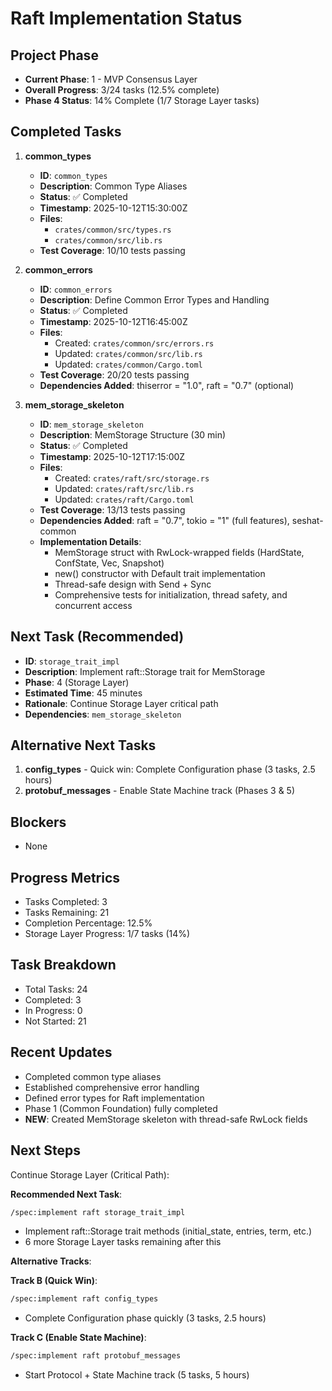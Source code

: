 # Raft Implementation Status

## Project Phase
- **Current Phase**: 1 - MVP Consensus Layer
- **Overall Progress**: 3/24 tasks (12.5% complete)
- **Phase 4 Status**: 14% Complete (1/7 Storage Layer tasks)

## Completed Tasks
1. **common_types**
   - **ID**: `common_types`
   - **Description**: Common Type Aliases
   - **Status**: ✅ Completed
   - **Timestamp**: 2025-10-12T15:30:00Z
   - **Files**:
     - `crates/common/src/types.rs`
     - `crates/common/src/lib.rs`
   - **Test Coverage**: 10/10 tests passing

2. **common_errors**
   - **ID**: `common_errors`
   - **Description**: Define Common Error Types and Handling
   - **Status**: ✅ Completed
   - **Timestamp**: 2025-10-12T16:45:00Z
   - **Files**:
     - Created: `crates/common/src/errors.rs`
     - Updated: `crates/common/src/lib.rs`
     - Updated: `crates/common/Cargo.toml`
   - **Test Coverage**: 20/20 tests passing
   - **Dependencies Added**: thiserror = "1.0", raft = "0.7" (optional)

3. **mem_storage_skeleton**
   - **ID**: `mem_storage_skeleton`
   - **Description**: MemStorage Structure (30 min)
   - **Status**: ✅ Completed
   - **Timestamp**: 2025-10-12T17:15:00Z
   - **Files**:
     - Created: `crates/raft/src/storage.rs`
     - Updated: `crates/raft/src/lib.rs`
     - Updated: `crates/raft/Cargo.toml`
   - **Test Coverage**: 13/13 tests passing
   - **Dependencies Added**: raft = "0.7", tokio = "1" (full features), seshat-common
   - **Implementation Details**:
     - MemStorage struct with RwLock-wrapped fields (HardState, ConfState, Vec<Entry>, Snapshot)
     - new() constructor with Default trait implementation
     - Thread-safe design with Send + Sync
     - Comprehensive tests for initialization, thread safety, and concurrent access

## Next Task (Recommended)
- **ID**: `storage_trait_impl`
- **Description**: Implement raft::Storage trait for MemStorage
- **Phase**: 4 (Storage Layer)
- **Estimated Time**: 45 minutes
- **Rationale**: Continue Storage Layer critical path
- **Dependencies**: `mem_storage_skeleton`

## Alternative Next Tasks
1. **config_types** - Quick win: Complete Configuration phase (3 tasks, 2.5 hours)
2. **protobuf_messages** - Enable State Machine track (Phases 3 & 5)

## Blockers
- None

## Progress Metrics
- Tasks Completed: 3
- Tasks Remaining: 21
- Completion Percentage: 12.5%
- Storage Layer Progress: 1/7 tasks (14%)

## Task Breakdown
- Total Tasks: 24
- Completed: 3
- In Progress: 0
- Not Started: 21

## Recent Updates
- Completed common type aliases
- Established comprehensive error handling
- Defined error types for Raft implementation
- Phase 1 (Common Foundation) fully completed
- **NEW**: Created MemStorage skeleton with thread-safe RwLock fields

## Next Steps
Continue Storage Layer (Critical Path):

**Recommended Next Task**:
```bash
/spec:implement raft storage_trait_impl
```
- Implement raft::Storage trait methods (initial_state, entries, term, etc.)
- 6 more Storage Layer tasks remaining after this

**Alternative Tracks**:

**Track B (Quick Win)**:
```bash
/spec:implement raft config_types
```
- Complete Configuration phase quickly (3 tasks, 2.5 hours)

**Track C (Enable State Machine)**:
```bash
/spec:implement raft protobuf_messages
```
- Start Protocol + State Machine track (5 tasks, 5 hours)
